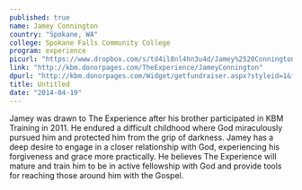 ```yaml
---
published: true
name: Jamey Connington
country: "Spokane, WA"
college: Spokane Falls Community College
program: experience
picurl: "https://www.dropbox.com/s/td4il8nl4hn3u4d/Jamey%2520Connington.jpg"
link: "http://kbm.donorpages.com/TheExperience/JameyConnington"
dpurl: "http://kbm.donorpages.com/Widget/getfundraiser.aspx?styleid=1&fid=26a6fc2f-e024-452e-96d0-982f96c64b54&pageId=444&did=9e6e189d-1066-4f69-bed1-bf32a5ec586f&type=indiv"
title: Untitled
date: "2014-04-19"
---
```


Jamey was drawn to The Experience after his brother participated in KBM Training in 2011. He endured a difficult childhood where God miraculously pursued him and protected him from the grip of darkness. Jamey has a deep desire to engage in a closer relationship with God, experiencing his forgiveness and grace more practically. He believes The Experience will mature and train him to be in active fellowship with God and provide tools for reaching those around him with the Gospel.
